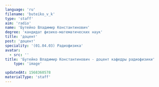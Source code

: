 ```yaml
---
language: 'ru'
filename: 'buteiko_v_k'
type: 'staff'
aim: 'radio'
name: 'Бутейко Владимир Константинович'
degree: 'кандидат физико-математических наук'
title: 'доцент'
post: 'доцент'
speciality: '(01.04.03) Радиофизика'
avatar:
  - src: ''
title: 'Бутейко Владимир Константинович - доцент кафедры радиофизики'
    type: 'image'

updatedAt: 1568360578
materialType: 'staff'
---
```


